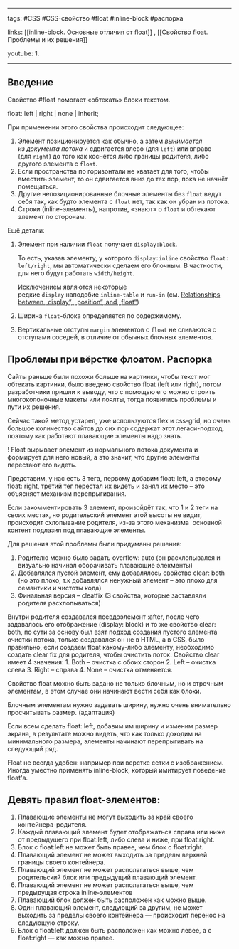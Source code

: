 ____

tags: #CSS #CSS-свойство #float #inline-block #распорка 

links: [[inline-block. Основные отличия от float]] , [[Свойство float. Проблемы и их решения]]

youtube: 
1. 

_____

## Введение

Свойство #float помогает «обтекать» блоки текстом.

float: left | right | none | inherit;

При применении этого свойства происходит следующее:

1.  Элемент позиционируется как обычно, а затем _вынимается из документа потока_ и сдвигается влево (для `left`) или вправо (для `right`) до того как коснётся либо границы родителя, либо другого элемента с `float`.
2.  Если пространства по горизонтали не хватает для того, чтобы вместить элемент, то он сдвигается вниз до тех пор, пока не начнёт помещаться.
3.  Другие непозиционированные блочные элементы без `float` ведут себя так, как будто элемента с `float` нет, так как он убран из потока.
4.  Строки (inline-элементы), напротив, «знают» о `float` и обтекают элемент по сторонам.

Ещё детали:

1.  Элемент при наличии `float` получает `display:block`.
    
    То есть, указав элементу, у которого `display:inline` свойство `float: left/right`, мы автоматически сделаем его блочным. В частности, для него будут работать `width/height`.
    
    Исключением являются некоторые редкие `display` наподобие `inline-table` и `run-in` (см. [Relationships between „display“, „position“, and „float“](https://www.w3.org/TR/CSS2/visuren.html#dis-pos-flo))
    
2.  Ширина `float`-блока определяется по содержимому. 
    
3.  Вертикальные отступы `margin` элементов с `float` не сливаются с отступами соседей, в отличие от обычных блочных элементов.

## Проблемы при вёрстке флоатом. Распорка

Сайты раньше были похожи больше на картинки, чтобы текст мог обтекать картинки, было введено свойство float (left или right), потом разработчики пришли к выводу, что с помощью его можно строить многоколоночные макеты или лоялты, тогда появились проблемы и пути их решения.

Сейчас такой метод устарел, уже используются flex и css-grid, но очень большое количество сайтов до сих пор содержат этот легаси-подход, поэтому как работают плавающие элементы надо знать.

!
Float вырывает элемент из нормального потока документа и формирует для него новый, а это значит, что другие элементы перестают его видеть.

Представим, у нас есть 3 тега, первому добавим float: left, а второму float: right, третий тег перестал их видеть и занял их место – это объясняет механизм перепрыгивания.

Если закомментировать 3 элемент, произойдёт так, что 1 и 2 теги на своих местах, но родительский элемент этой высоты не видит, происходит схлопывание родителя, из-за этого механизма  основной контент подлазил под плавающие элементы.

Для решения этой проблемы были придуманы решения:

1. Родителю можно было задать overflow: auto (он расхлопывался и визуально начинал оборачивать плавающие элекменты)
2. Добавлялся пустой элемент, ему добавлялось свойство clear: both (но это плохо, т.к добавлялся ненужный элемент – это плохо для семантики и чистоты кода)
3. Финальная версия – cleatfix (3 свойства, которые заставляли родителя расхлопываться)

Внутри родителя создавался псевдоэлемент :after, после чего задавалось его отображение (display: block) и то же свойство clear: both, по сути за основу был взят подход создания пустого элемента очистки потока, только создавался он не в HTML, а в CSS, было правильно, если создаем float какому-либо элементу, необходимо создать clear fix для родителя, чтобы очистить поток. Свойство clear имеет 4 значения: 1. Both – очистка с обоих сторон 2. Left – очистка слева 3. Right – справа 4. None – очистка отменяется.

Свойство float можно быть задано не только блочным, но и строчным элементам, в этом случае они начинают вести себя как блоки.

Блочным элементам нужно задавать ширину, нужно очень внимательно просчитывать размер. (адаптация)

Если всем сделать float: left, добавим им ширину и изменим размер экрана, в результате можно видеть, что как только доходим на минимального размера, элементы начинают перепрыгивать на следующий ряд.

Float не всегда удобен: например при верстке сетки с изображением. Иногда уместно применять inline-block, который имитирует поведение float'а.

## Девять правил float-элементов:

1.  Плавающие элементы не могут выходить за край своего контейнера-родителя.
2.  Каждый плавающий элемент будет отображаться справа или ниже от предыдущего при float:left, либо слева и ниже, при float:right.
3.  Блок с float:left не может быть правее, чем блок с float:right.
4.  Плавающий элемент не может выходить за пределы верхней границы своего контейнера.
5.  Плавающий элемент не может располагаться выше, чем родительский блок или предыдущий плавающий элемент.
6.  Плавающий элемент не может располагаться выше, чем предыдущая строка inline-элементов
7.  Плавающий блок должен быть расположен как можно выше.
8.  Один плавающий элемент, следующий за другим, не может выходить за пределы своего контейнера — происходит перенос на следующую строку.
9.  Блок с float:left должен быть расположен как можно левее, а с float:right — как можно правее.
